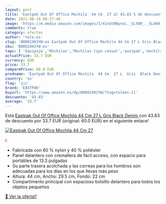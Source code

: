 ```yaml
---
layout: post
title: 'Eastpak Out Of Office Mochila  44 Cm  27 al 43.83 % de descuento'
date: 2021-08-16 08:37:46
image: 'https://m.media-amazon.com/images/I/41vUtNNynxL._SL500_._SL400_.jpg'
comments: true
category: ofertas
author: 'tole.es'
slug: 'B00O1XHJYW-es Eastpak Out Of Office Mochila 44 Cm 27 L Gris Black Denim'
sku: 'B00O1XHJYW-es'
tags: [ 'Equipaje','Mochilas','Mochilas tipo casual','eastpak','mochila', ]
actualPrice: 33.7 EUR
currency: EUR
price: 33.7
comparePrice: 60.0 EUR
prodname: 'Eastpak Out Of Office Mochila  44 Cm  27 L  Gris  Black Denim '
country: 'es'
flag: '🇪🇸'
brand: 'EASTPAK'
buyurl: 'https://www.amazon.es/dp/B00O1XHJYW/?tag=tolees-21'
descuento: '43.83'
average: '33.7'
---
```


Está [Eastpak Out Of Office Mochila  44 Cm  27 L  Gris  Black Denim ](https://www.amazon.es/dp/B00O1XHJYW/?tag=tolees-21) con 43.83 de descuento por 33.7 EUR (original: 60.0 EUR) en el siguiente enlace!

[![Eastpak Out Of Office Mochila  44 Cm  27](https://m.media-amazon.com/images/I/41vUtNNynxL._SL500_._SL400_.jpg)](https://www.amazon.es/dp/B00O1XHJYW/?tag=tolees-21)

ℹ️:

- Fabricada con 60 % nylon y 40 % poliéster
- Panel delantero con cremallera de fácil acceso, con espacio para portátiles de 13.3 pulgadas
- Su parte trasera acolchada y las correas para los hombros son adecuadas para los días en los que llevas más peso
- Altura: 44 cm, Ancho: 29.5 cm, Fondo: 22 cm
- Compartimento principal con espacioso bolsillo delantero para todos los objetos pequeños

[🛒 Ver la oferta!!](https://www.amazon.es/dp/B00O1XHJYW/?tag=tolees-21)

